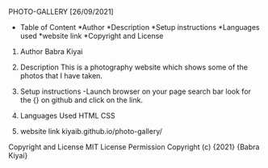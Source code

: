 PHOTO-GALLERY [26/09/2021]






* Table of Content
  *Author
  *Description
  *Setup instructions
  *Languages used
  *website link
  *Copyright and License


1. Author
   Babra Kiyai
2. Description
   This is a photography website which shows some of the photos that I have taken.

3. Setup instructions
   -Launch browser on your page search bar look for the {} on github and click on the link.

4. Languages Used
   HTML
   CSS
5. website link
   kiyaib.github.io/photo-gallery/
   
   
Copyright and License
  MIT License Permission
  Copyright (c) {2021} {Babra Kiyai}




